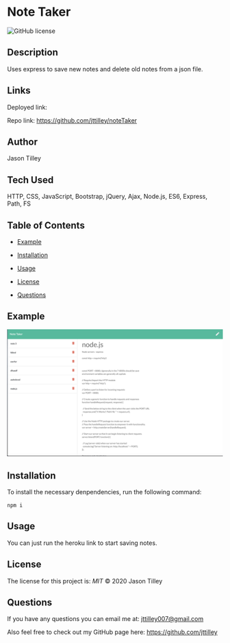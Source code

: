 # Note Taker

![GitHub license](https://img.shields.io/badge/License-MIT-blue.svg)

## Description
Uses express to save new notes and delete old notes from a json file.

## Links
Deployed link: 

Repo link: https://github.com/jttilley/noteTaker

## Author
Jason Tilley

## Tech Used
HTTP, CSS, JavaScript, Bootstrap, jQuery, Ajax, Node.js, ES6, Express, Path, FS

## Table of Contents
* [Example](#example)
  
* [Installation](#installation)
  
* [Usage](#usage)
  
* [License](#license)
  
* [Questions](#questions)
    

## Example
![example](./public/assets/NoteTaker.png)

## Installation
To install the necessary denpendencies, run the following command:
```
npm i
```

## Usage
You can just run the heroku link to start saving notes.

## License
The license for this project is: *MIT* ©  2020 Jason Tilley
  
## Questions
If you have any questions you can email me at: jttilley007@gmail.com

Also feel free to check out my GitHub page here: https://github.com/jttilley
  

